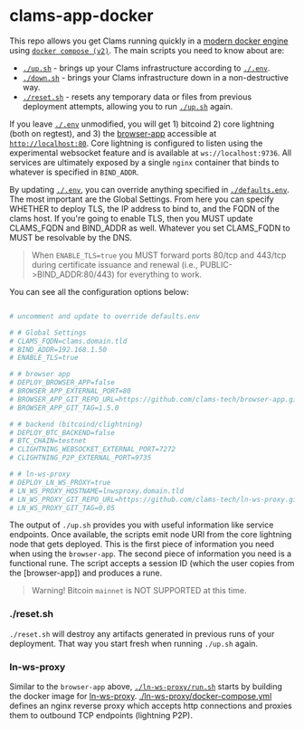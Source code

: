 # clams-app-docker

This repo allows you get Clams running quickly in a [modern docker engine](https://docs.docker.com/engine/) using [`docker compose (v2)`](https://docs.docker.com/compose/compose-file/). The main scripts you need to know about are:

* [`./up.sh`](./up.sh) - brings up your Clams infrastructure according to [`./.env`](./.env).
* [`./down.sh`](./down.sh) - brings your Clams infrastructure down in a non-destructive way.
* [`./reset.sh`](./reset.sh) - resets any temporary data or files from previous deployment attempts, allowing you to run [`./up.sh`](./up.sh) again.

If you leave [`./.env`](./.env) unmodified, you will get 1) bitcoind 2) core lightning (both on regtest), and 3) the [browser-app](https://github.com/clams-tech/browser-app) accessible at [`http://localhost:80`](http://localhost:80). Core lightning is configured to listen using the experimental websocket feature and is available at `ws://localhost:9736`. All services are ultimately exposed by a single `nginx` container that binds to whatever is specified in `BIND_ADDR`.

By updating [`./.env`](./.env), you can override anything specified in [`./defaults.env`](./defaults.env). The most important are the Global Settings. From here you can specify WHETHER to deploy TLS, the IP address to bind to, and the FQDN of the clams host. If you're going to enable TLS, then you MUST update CLAMS_FQDN and BIND_ADDR as well. Whatever you set CLAMS_FQDN to MUST be resolvable by the DNS.

> When `ENABLE_TLS=true` you MUST forward ports 80/tcp and 443/tcp during certificate issuance and renewal (i.e., PUBLIC->BIND_ADDR:80/443) for everything to work.

You can see all the configuration options below:

```bash

# uncomment and update to override defaults.env

# # Global Settings
# CLAMS_FQDN=clams.domain.tld
# BIND_ADDR=192.168.1.50
# ENABLE_TLS=true

# # browser app
# DEPLOY_BROWSER_APP=false
# BROWSER_APP_EXTERNAL_PORT=80
# BROWSER_APP_GIT_REPO_URL=https://github.com/clams-tech/browser-app.git
# BROWSER_APP_GIT_TAG=1.5.0

# # backend (bitcoind/clightning)
# DEPLOY_BTC_BACKEND=false
# BTC_CHAIN=testnet
# CLIGHTNING_WEBSOCKET_EXTERNAL_PORT=7272
# CLIGHTNING_P2P_EXTERNAL_PORT=9735

# # ln-ws-proxy
# DEPLOY_LN_WS_PROXY=true
# LN_WS_PROXY_HOSTNAME=lnwsproxy.domain.tld
# LN_WS_PROXY_GIT_REPO_URL=https://github.com/clams-tech/ln-ws-proxy.git
# LN_WS_PROXY_GIT_TAG=0.05
```

The output of `./up.sh` provides you with useful information like service endpoints. Once available, the scripts emit node URI from the core lightning node that gets deployed. This is the first piece of information you need when using the `browser-app`. The second piece of information you need is a functional rune. The script accepts a session ID (which the user copies from the [browser-app]) and produces a rune.

> Warning! Bitcoin `mainnet` is NOT SUPPORTED at this time.
### ./reset.sh

`./reset.sh` will destroy any artifacts generated in previous runs of your deployment. That way you start fresh when running `./up.sh` again.

### ln-ws-proxy

Similar to the `browser-app` above, [`./ln-ws-proxy/run.sh`](./ln-ws-proxy/run.sh) starts by building the docker image for [ln-ws-proxy](https://github.com/clams-tech/ln-ws-proxy). [./ln-ws-proxy/docker-compose.yml](./ln-ws-proxy/docker-compose.yml) defines an nginx reverse proxy which accepts http connections and proxies them to outbound TCP endpoints (lightning P2P).
